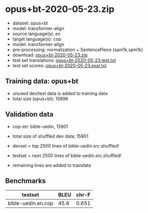 # opus+bt-2020-05-23.zip

* dataset: opus+bt
* model: transformer-align
* source language(s): en
* target language(s): cop
* model: transformer-align
* pre-processing: normalization + SentencePiece (spm1k,spm1k)
* download: [opus+bt-2020-05-23.zip](https://object.pouta.csc.fi/OPUS-MT-models/en-cop/opus+bt-2020-05-23.zip)
* test set translations: [opus+bt-2020-05-23.test.txt](https://object.pouta.csc.fi/OPUS-MT-models/en-cop/opus+bt-2020-05-23.test.txt)
* test set scores: [opus+bt-2020-05-23.eval.txt](https://object.pouta.csc.fi/OPUS-MT-models/en-cop/opus+bt-2020-05-23.eval.txt)

## Training data:  opus+bt

* unused dev/test data is added to training data
* total size (opus+bt): 10896


## Validation data

* cop-en: bible-uedin, 15901
* total size of shuffled dev data: 15901

* devset = top 2500  lines of bible-uedin.src.shuffled!
* testset = next 2500  lines of bible-uedin.src.shuffled!
* remaining lines are added to traindata

## Benchmarks

| testset               | BLEU  | chr-F |
|-----------------------|-------|-------|
| bible-uedin.en.cop 	| 45.6 	| 0.651 |

